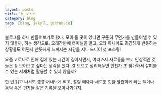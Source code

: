 ```yaml
---
layout: posts
title: 첫 포스트
category: blog
tags: [blog, jekyll, github.io]
---
```

블로그를 하나 만들어보기로 했다. 모아 둘 곳이 있다면 꾸준히 무언가를 만들어낼 수 있지 않을까, 하는 생각으로. 오래간만에 터미널을 열고, 오타 하나에도 민감하게 반응하는 상황들도 어쩐지 산뜻하게 느껴지는 시간을 지나 드디어 첫 포스팅!

요즘 코로나로 인해 집에 있는 시간이 길어지면서, 여러가지 자료들을 보고 인상적인 것들은 좀 모아보고 싶다는 생각을 했다. 잘 모으고 정리해두면 언젠가 또 찾아와서 살펴볼 수 있는 서재처럼 활용할 수 있지 않을까?

한 번 읽고 나서도 종종 꺼내보게 되고, 펼칠 때마다 새로운 것을 발견하게 되는 책이나 음악 혹은 편지들 같은 기록을 모아나가야지.
